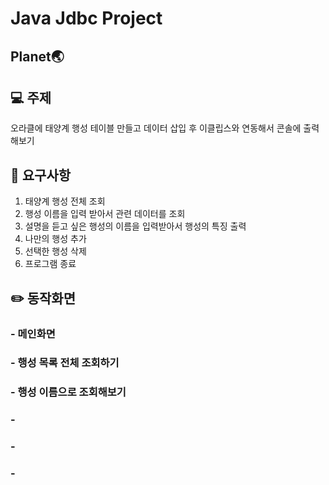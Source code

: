 # Java Jdbc Project
## Planet🌏

## :computer: 주제
오라클에 태양계 행성 테이블 만들고 데이터 삽입 후 이클립스와 연동해서 콘솔에 출력해보기

## :pushpin: 요구사항
1. 태양계 행성 전체 조회
2. 행성 이름을 입력 받아서 관련 데이터를 조회
3. 설명을 듣고 싶은 행성의 이름을 입력받아서 행성의 특징 출력
4. 나만의 행성 추가
5. 선택한 행성 삭제
6. 프로그램 종료

## :pencil2: 동작화면


### - 메인화면 

    
### - 행성 목록 전체 조회하기


### - 행성 이름으로 조회해보기


### - 


### - 


### - 


